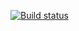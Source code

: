 [![Build status](https://ci.appveyor.com/api/projects/status/hoksqeywx0orjl1u?svg=true)](https://ci.appveyor.com/project/OGsplendid/arraybuffer)

